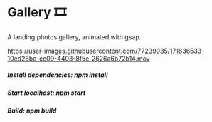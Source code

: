 # Gallery 🎞

A landing photos gallery, animated with gsap.

https://user-images.githubusercontent.com/77239935/171636533-10ed26bc-cc09-4403-8f5c-2626a6b72b14.mov

##### Install dependencies: npm install
##### Start localhost: npm start
##### Build: npm build
